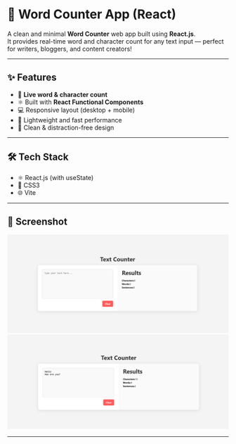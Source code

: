 # 📝 Word Counter App (React)

A clean and minimal **Word Counter** web app built using **React.js**.  
It provides real-time word and character count for any text input — perfect for writers, bloggers, and content creators!

---

## ✨ Features

- 🔢 **Live word & character count**
- ⚛️ Built with **React Functional Components**
- 💻 Responsive layout (desktop + mobile)
- 🧠 Lightweight and fast performance
- 🌙 Clean & distraction-free design

---

## 🛠️ Tech Stack

- ⚛️ React.js (with useState)
- 💅 CSS3
- 🌐 Vite 

---

## 📸 Screenshot

![Screenshot](main.png)  
![Screenshot](screenshot.png)  

---
